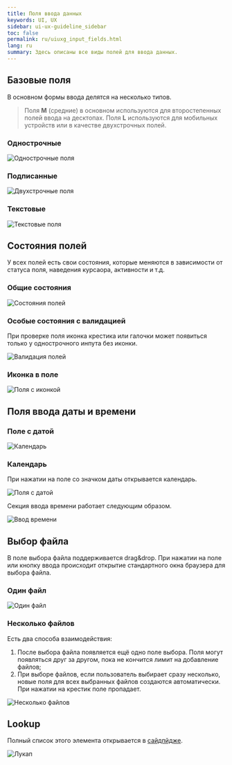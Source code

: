 ```yaml
---
title: Поля ввода данных
keywords: UI, UX
sidebar: ui-ux-guideline_sidebar
toc: false
permalink: ru/uiuxg_input_fields.html
lang: ru
summary: Здесь описаны все виды полей для ввода данных.
---
```


## Базовые поля

В основном формы ввода делятся на несколько типов.

>Поля **M** (средние) в основном используются для второстепенных полей ввода на десктопах. Поля **L** используются для мобильных устройств или в качестве двухстрочных полей.

### Однострочные

![Однострочные поля](/images/pages/guides/ui-ux-guideline/uiuxg_input_fields/1.png)

### Подписанные

![Двухстрочные поля](/images/pages/guides/ui-ux-guideline/uiuxg_input_fields/2.png)

### Текстовые

![Текстовые поля](/images/pages/guides/ui-ux-guideline/uiuxg_input_fields/3.png)

## Состояния полей

У всех полей есть свои состояния, которые меняются в зависимости от статуса поля, наведения курсаора, активности и т.д.

### Общие состояния

![Состояния полей](/images/pages/guides/ui-ux-guideline/uiuxg_input_fields/4.png)

### Особые состояния с валидацией

При проверке поля иконка крестика или галочки может появиться только у однострочного инпута без иконки.

![Валидация полей](/images/pages/guides/ui-ux-guideline/uiuxg_input_fields/5.png)

### Иконка в поле

![Поля с иконкой](/images/pages/guides/ui-ux-guideline/uiuxg_input_fields/6.png)

## Поля ввода даты и времени

### Поле с датой

![Календарь](/images/pages/guides/ui-ux-guideline/uiuxg_input_fields/9.png)

### Календарь

При нажатии на поле со значком даты открывается календарь.

![Поля с датой](/images/pages/guides/ui-ux-guideline/uiuxg_input_fields/7.png)

Секция ввода времени работает следующим образом.

![Ввод времени](/images/pages/guides/ui-ux-guideline/uiuxg_input_fields/8.png)

## Выбор файла

В поле выбора файла поддерживается drag&drop. При нажатии на поле или кнопку ввода происходит открытие стандартного окна браузера для выбора файла.

### Один файл

![Один файл](/images/pages/guides/ui-ux-guideline/uiuxg_input_fields/10.png)

### Несколько файлов

Есть два способа взаимодействия:

1. После выбора файла появляется ещё одно поле выбора. Поля могут появляться друг за другом, пока не кончится лимит на добавление файлов;
2. При выборе файлов, если пользователь выбирает сразу несколько, новые поля для всех выбранных файлов создаются автоматически. При нажатии на крестик поле пропадает.

![Несколько файлов](/images/pages/guides/ui-ux-guideline/uiuxg_input_fields/11.png)

## Lookup

Полный список этого элемента открывается в [сайдпйдже](uiuxg_sidepage.ru.md).

![Лукап](/images/pages/guides/ui-ux-guideline/uiuxg_input_fields/12.png)
